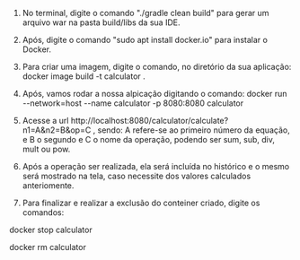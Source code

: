 1. No terminal, digite o comando  "./gradle clean build"  para gerar um arquivo war na pasta build/libs da sua IDE. 

2. Após, digite o comando "sudo apt install docker.io" para instalar o Docker. 

3.  Para criar uma imagem, digite o comando, no diretório da sua aplicação: docker image build -t calculator .

4. Após, vamos rodar a nossa alpicação digitando o comando: docker run --network=host --name calculator -p 8080:8080 calculator

5. Acesse a url http://localhost:8080/calculator/calculate?n1=A&n2=B&op=C , sendo: A refere-se ao primeiro número da equação, e B o segundo e C o nome da operação, podendo ser sum, sub, div, mult ou pow.

6. Após a operação ser realizada, ela será incluída no histórico e o mesmo será mostrado na tela, caso necessite dos valores calculados anteriomente.

7. Para finalizar e realizar a exclusão do conteiner criado, digite os comandos:

docker stop calculator

docker rm calculator